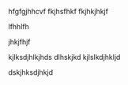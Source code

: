 hfgfgjhhcvf
fkjhsfhkf
fkjhkjhkjf


lfhhlfh

jhkjfhjf

kjlksdjhlkjhds
dlhskjkd
kjlslkdjhkljd



dskjhksdjhkjd